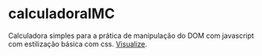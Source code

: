 # calculadoraIMC
Calculadora simples para a prática de manipulação do DOM com javascript com estilização básica com css.
[Visualize](https://devosla.github.io/calculadoraIMC/).